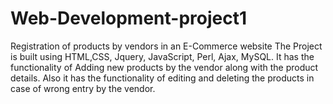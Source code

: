 # Web-Development-project1
Registration of products by vendors in an E-Commerce website
The Project is built using HTML,CSS, Jquery, JavaScript, Perl, Ajax, MySQL.
It has the functionality of Adding new products by the vendor along with the product details.
Also it has the functionality of editing and deleting the products in case of wrong entry by the vendor.
